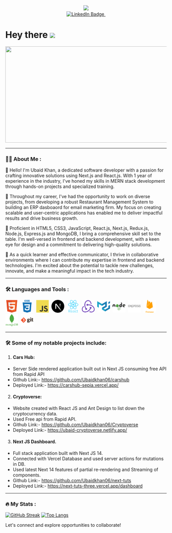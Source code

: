 <div id="header" align="center">
  <img src="https://media.giphy.com/media/M9gbBd9nbDrOTu1Mqx/giphy.gif" width="100"/>
</div>

<div id="badges" align="center">
  <a href="https://www.linkedin.com/in/ubaid-khan-06/">
    <img src="https://img.shields.io/badge/LinkedIn-blue?style=for-the-badge&logo=linkedin&logoColor=white" alt="LinkedIn Badge"/>
  </a>
<img src="https://komarev.com/ghpvc/?username=Ubaidkhan06&style=flat-square&color=blue" alt="" height="27" />
</div>

<h1>
  Hey there
  <img src="https://media.giphy.com/media/hvRJCLFzcasrR4ia7z/giphy.gif" width="30px"/>
</h1>


<div align="center">
  <img src="https://media.giphy.com/media/dWesBcTLavkZuG35MI/giphy.gif" width="600" height="300"/>
</div>

---

### :woman_technologist: About Me :

👋 Hello! I'm Ubaid Khan, a dedicated software developer with a passion for crafting innovative solutions using Next.js and React.js. With 1 year of experience in the industry, I've honed my skills in MERN stack development through hands-on projects and specialized training.

🚀 Throughout my career, I've had the opportunity to work on diverse projects, from developing a robust Restaurant Management System to building an ERP dasboaord for email marketing firm. My focus on creating scalable and user-centric applications has enabled me to deliver impactful results and drive business growth.

💼 Proficient in HTML5, CSS3, JavaScript, React.js, Next.js, Redux.js, Node.js, Express.js and MongoDB, I bring a comprehensive skill set to the table. I'm well-versed in frontend and backend development, with a keen eye for design and a commitment to delivering high-quality solutions.


💬 As a quick learner and effective communicator, I thrive in collaborative environments where I can contribute my expertise in frontend and backend technologies. I'm excited about the potential to tackle new challenges, innovate, and make a meaningful impact in the tech industry.


---
### :hammer_and_wrench: Languages and Tools :

<div gap="20">
  <img src="https://github.com/devicons/devicon/blob/master/icons/html5/html5-original.svg" title="HTML5" alt="HTML" width="40" height="40"/>&nbsp;
  <img src="https://github.com/devicons/devicon/blob/master/icons/css3/css3-plain-wordmark.svg"  title="CSS3" alt="CSS" width="40" height="40"/>&nbsp;
  <img src="https://github.com/devicons/devicon/blob/master/icons/javascript/javascript-original.svg" title="JavaScript" alt="JavaScript" width="40" height="40"/>&nbsp;
  <img src="https://github.com/devicons/devicon/blob/master/icons/nextjs/nextjs-original.svg" title="Next"  alt="Next" width="40" height="40"/>&nbsp;
  <img src="https://github.com/devicons/devicon/blob/master/icons/react/react-original-wordmark.svg" title="React" alt="React" width="40" height="40"/>&nbsp;
  <img src="https://github.com/devicons/devicon/blob/master/icons/redux/redux-original.svg" title="Redux" alt="Redux " width="40" height="40"/>&nbsp;
  <img src="https://github.com/devicons/devicon/blob/master/icons/materialui/materialui-original.svg" title="Material UI" alt="Material UI" width="40" height="40"/>&nbsp;
  <img src="https://github.com/devicons/devicon/blob/master/icons/nodejs/nodejs-original-wordmark.svg" title="NodeJS" alt="NodeJS" width="40" height="40"/>&nbsp;
  <img src="https://github.com/devicons/devicon/blob/master/icons/express/express-original-wordmark.svg" title="MySQL"  alt="MySQL" width="40" height="40"/>&nbsp;
  <img src="https://github.com/devicons/devicon/blob/master/icons/firebase/firebase-plain-wordmark.svg" title="Firebase" alt="Firebase" width="40" height="40"/>&nbsp;
  <img src="https://github.com/devicons/devicon/blob/master/icons/mongodb/mongodb-plain-wordmark.svg" title="Firebase" alt="Firebase" width="40" height="40"/>&nbsp;
  <img src="https://github.com/devicons/devicon/blob/master/icons/git/git-original-wordmark.svg" title="Git" **alt="Git" width="40" height="40"/>
</div>

---

### 🛠️ Some of my notable projects include:

1. #### Cars Hub: 
* Server Side rendered application built out in Next JS consuming free API from Rapid API
* Github Link:- https://github.com/Ubaidkhan06/carshub
* Deployed Link:- https://carshub-sepia.vercel.app/

2. #### Cryptoverse: 
* Website created with React JS and Ant Design to list down the cryptocurrency data.
* Used Free api from Rapid API.
* Github Link:- https://github.com/Ubaidkhan06/Cryptoverse
* Deployed Link:- https://ubaid-cryptoverse.netlify.app/

3. #### Next JS Dashboard. 
* Full stack application built with Next JS 14.
* Connected with Vercel Database and used server actions for mutations in DB.
* Used latest Next 14 features of partial re-rendering and Streaming of components.
* Github Link:- https://github.com/Ubaidkhan06/next-tuts
* Deployed Link:- https://next-tuts-three.vercel.app/dashboard

---

### :fire: My Stats :
[![GitHub Streak](http://github-readme-streak-stats.herokuapp.com?user=Ubaidkhan06&theme=dark&background=000000)](https://git.io/streak-stats)
[![Top Langs](https://github-readme-stats.vercel.app/api/top-langs/?username=Ubaidkhan06&layout=compact&theme=vision-friendly-dark)](https://github.com/anuraghazra/github-readme-stats)

Let's connect and explore opportunities to collaborate!
